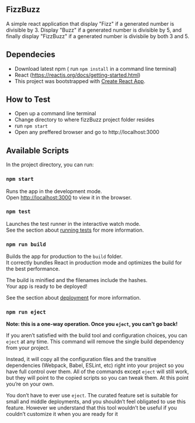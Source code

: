 ## FizzBuzz

A simple react application that display "Fizz" if a generated number is divisible by 3. Display "Buzz" if a generated number is divisible by 5, and finally display "FizzBuzz" if a generated number is divisbile by both 3 and 5.

## Dependecies
- Download latest npm ( run `npm install` in a command line terminal)
- React (https://reactjs.org/docs/getting-started.html)
- This project was bootstrapped with [Create React App](https://github.com/facebook/create-react-app).


## How to Test
- Open up a command line terminal
- Change directory to where fizzBuzz project folder resides
- run `npm start`
- Open any preffered browser and go to http://localhost:3000


## Available Scripts

In the project directory, you can run:

### `npm start`

Runs the app in the development mode.<br />
Open [http://localhost:3000](http://localhost:3000) to view it in the browser.


### `npm test`

Launches the test runner in the interactive watch mode.<br />
See the section about [running tests](https://facebook.github.io/create-react-app/docs/running-tests) for more information.

### `npm run build`

Builds the app for production to the `build` folder.<br />
It correctly bundles React in production mode and optimizes the build for the best performance.

The build is minified and the filenames include the hashes.<br />
Your app is ready to be deployed!

See the section about [deployment](https://facebook.github.io/create-react-app/docs/deployment) for more information.

### `npm run eject`

**Note: this is a one-way operation. Once you `eject`, you can’t go back!**

If you aren’t satisfied with the build tool and configuration choices, you can `eject` at any time. This command will remove the single build dependency from your project.

Instead, it will copy all the configuration files and the transitive dependencies (Webpack, Babel, ESLint, etc) right into your project so you have full control over them. All of the commands except `eject` will still work, but they will point to the copied scripts so you can tweak them. At this point you’re on your own.

You don’t have to ever use `eject`. The curated feature set is suitable for small and middle deployments, and you shouldn’t feel obligated to use this feature. However we understand that this tool wouldn’t be useful if you couldn’t customize it when you are ready for it
